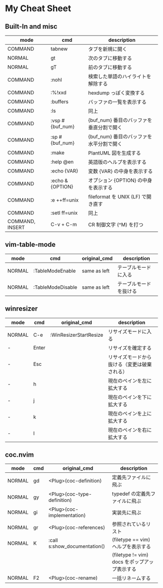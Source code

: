 # My Cheat Sheet

## Built-In and misc

| mode            | cmd             | description                              |
|-----------------|-----------------|------------------------------------------|
| COMMAND         | tabnew          | タブを新規に開く                         |
| NORMAL          | gt              | 次のタブに移動する                       |
| NORMAL          | gT              | 前のタブに移動する                       |
| COMMAND         | :nohl           | 検索した単語のハイライトを解除する       |
| COMMAND         | :%!xxd          | hexdump っぽく変換する                   |
| COMMAND         | :buffers        | バッファの一覧を表示する                 |
| COMMAND         | :ls             | 同上                                     |
| COMMAND         | :vsp #{buf_num} | {buf_num} 番目のバッファを垂直分割で開く |
| COMMAND         | :sp #{buf_num}  | {buf_num} 番目のバッファを水平分割で開く |
| COMMAND         | :make           | PlantUML 図を生成する                    |
| COMMAND         | :help @en       | 英語版のヘルプを表示する                 |
| COMMAND         | :echo {VAR}     | 変数 {VAR} の中身を表示する              |
| COMMAND         | :echo &{OPTION} | オプション {OPTION} の中身を表示する     |
| COMMAND         | :e ++ff=unix    | fileformat を UNIX (LF) で開き直す       |
| COMMAND         | :setl ff=unix   | 同上                                     |
| COMMAND, INSERT | C-v + C-m       | CR 制御文字 (^M) を打つ                  |

## vim-table-mode

| mode   | cmd               | original_cmd | description            |
|--------|-------------------|--------------|------------------------|
| NORMAL | :TableModeEnable  | same as left | テーブルモードに入る   |
| NORMAL | :TableModeDisable | same as left | テーブルモードを抜ける |

## winresizer

| mode   | cmd   | original_cmd           | description                                  |
|--------|-------|------------------------|----------------------------------------------|
| NORMAL | C-e   | :WinResizerStartResize | リサイズモードに入る                         |
| -      | Enter |                        | リサイズを確定する                           |
| -      | Esc   |                        | リサイズモードから抜ける（変更は破棄される） |
| -      | h     |                        | 現在のペインを左に拡大する                   |
| -      | j     |                        | 現在のペインを下に拡大する                   |
| -      | k     |                        | 現在のペインを上に拡大する                   |
| -      | l     |                        | 現在のペインを右に拡大する                   |

## coc.nvim

| mode   | cmd | original_cmd                 | description                                   |
|--------|-----|------------------------------|-----------------------------------------------|
| NORMAL | gd  | \<Plug>(coc-definition)      | 定義先ファイルに飛ぶ                          |
| NORMAL | gy  | \<Plug>(coc-type-definition) | typedef の定義先ファイルに飛ぶ                |
| NORMAL | gi  | \<Plug>(coc-implementation)   | 実装先に飛ぶ                                  |
| NORMAL | gr  | \<Plug>(coc-references)       | 参照されているリスト                          |
| NORMAL | K   | :call s:show_documentation() | (filetype == vim) ヘルプを表示する            |
|        |     |                              | (filetype != vim) docs をポップアップ表示する |
| NORMAL | F2  | \<Plug>(coc-rename)           | 一括リネームする                              |

